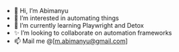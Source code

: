 - 👋 Hi, I’m Abimanyu
- 👀 I’m interested in automating things
- 🌱 I’m currently learning Playwright and Detox
- ✨ I’m looking to collaborate on automation frameworks
- 📫 Mail me @[m.abimanyu@gmail.com]

<!---
Abimanyu3118/Abimanyu3118 is a ✨ special ✨ repository because its `README.md` (this file) appears on your GitHub profile.
You can click the Preview link to take a look at your changes.
--->

